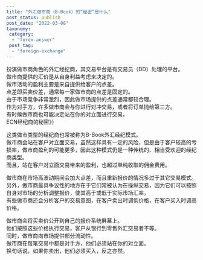 ```yaml
---
title: "外汇做市商（B-Book）的“秘密”是什么"
post_status: publish
post_date: "2022-03-08"
taxonomy:
 category: 
  - "forex-answer"
 post_tag: 
  - "foreign-exchange"
---
```


扮演做市商角色的外汇经纪商，其交易平台是有交易员（DD）处理的平台。  
做市商提供的汇价是从自身利益考虑来决定的。  
做市活动的盈利主要是来自提供给客户的点差。  
点差即买卖价差，通常每一家做市商的点差是固定的。  
由于市场竞争非常激烈，因此做市场提供的点差通常都较合理。  
作为对手方，许多做市商会与你进行对冲交易，或者将订单抛给第三方。  
有时候做市商也可能决定站在你的对立面进行交易。  
ECN经纪商的秘密》）

这类做市类型的经纪商也常被称为B-Book外汇经纪模式。  
做市商会站在客户对立面交易，虽然这样具有一定的风险，但是由于客户较高的亏损率，做市商盈利的可能更多，因此这种模式仍是一种传统的、相当受欢迎的经纪商类型。  
而且，站在客户对立面交易带来的盈利，也超过单纯收取的佣金费用。  

做市商在市场高波动期间会加大点差，而且重新报价的情况多过于其它交易模式。  
另外，做市商最具争议性的地方在于它们常被认为在操纵交易，因为它们可以按照自身对市场的分析调整报价，使其高于或低于实际市场汇率。  
有些做市商还会分析客户的交易意图，在客户卖出时调低价格，在客户买入时调高价格。  

做市商会将买卖价公开到自己的报价系统屏幕上。  
他们按照这些价格执行交易，客户从银行到零售外汇交易者不等。  
同时，做市商向市场提供部分流动性。  
做市商在每笔交易中都是对手方，他们必须站在你的对立面。  
换句话说，如果你卖出，他们必须买入，反之亦然。
